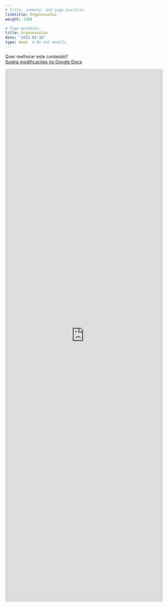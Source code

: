 ```yaml
---
# Title, summary, and page position.
linktitle: Organossolos
weight: 1300

# Page metadata.
title: Organossolos
date: "2022-03-18"
type: book  # Do not modify.
---
```


Quer melhorar este conteúdo?<br>
[<i class="fa fa-edit" aria-hidden="true"></i> Sugira modificações no Google Docs][edit]

[edit]: https://docs.google.com/document/d/1r_PODzJfZs7hxkHCBHYKF6oBTWsJ1byoITQNy6mVmoI/edit?usp=sharing

<iframe frameborder="0" style="width: 100%; height: 1700px" src="https://docs.google.com/document/d/e/2PACX-1vS0pHnRZ08W5amwNraGBuZCCnklt9QmKu6CGzo2oV-oTe7VNQVZaeB0ZdGxR0eaCAMgFgklR4nvCwP1/pub?embedded=true"></iframe>
